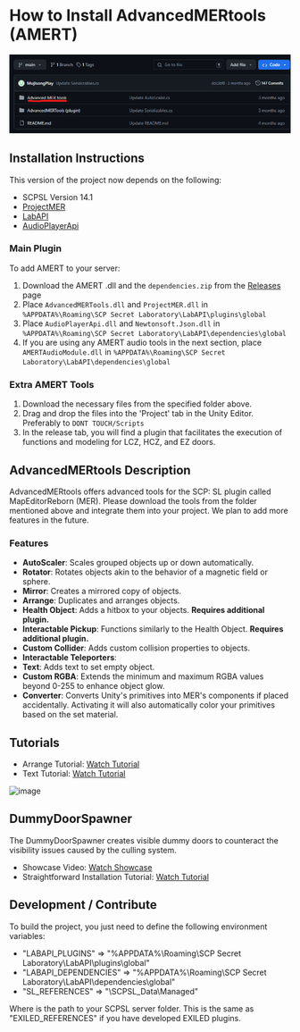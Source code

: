 # How to Install AdvancedMERtools (AMERT)

![image](https://github.com/Maciupek/AdvancedMERtools/blob/main/AMERT.png?raw=true)

## Installation Instructions

This version of the project now depends on the following:
- SCPSL Version 14.1
- [ProjectMER](https://github.com/Michal78900/ProjectMER)
- [LabAPI](https://github.com/northwood-studios/LabAPI)
- [AudioPlayerApi](https://github.com/Killers0992/AudioPlayerApi)

### Main Plugin
To add AMERT to your server:
1. Download the AMERT .dll and the `dependencies.zip` from the [Releases](https://github.com/reid-sutherland/AdvancedMERtools/releases) page
2. Place `AdvancedMERTools.dll` and `ProjectMER.dll` in `%APPDATA%\Roaming\SCP Secret Laboratory\LabAPI\plugins\global`
3. Place `AudioPlayerApi.dll` and `Newtonsoft.Json.dll` in `%APPDATA%\Roaming\SCP Secret Laboratory\LabAPI\dependencies\global`
4. If you are using any AMERT audio tools in the next section, place `AMERTAudioModule.dll` in `%APPDATA%\Roaming\SCP Secret Laboratory\LabAPI\dependencies\global`

### Extra AMERT Tools
1. Download the necessary files from the specified folder above.
2. Drag and drop the files into the 'Project' tab in the Unity Editor. Preferably to `DONT TOUCH/Scripts`
3. In the release tab, you will find a plugin that facilitates the execution of functions and modeling for LCZ, HCZ, and EZ doors.

## AdvancedMERtools Description
AdvancedMERtools offers advanced tools for the SCP: SL plugin called MapEditorReborn (MER). Please download the tools from the folder mentioned above and integrate them into your project. We plan to add more features in the future.

### Features
- **AutoScaler**: Scales grouped objects up or down automatically.
- **Rotator**: Rotates objects akin to the behavior of a magnetic field or sphere.
- **Mirror**: Creates a mirrored copy of objects.
- **Arrange**: Duplicates and arranges objects.
- **Health Object**: Adds a hitbox to your objects. **Requires additional plugin.**
- **Interactable Pickup**: Functions similarly to the Health Object. **Requires additional plugin.**
- **Custom Collider**: Adds custom collision properties to objects.
- **Interactable Teleporters**: 
- **Text**: Adds text to set empty object.
- **Custom RGBA**: Extends the minimum and maximum RGBA values beyond 0-255 to enhance object glow.
- **Converter**: Converts Unity's primitives into MER's components if placed accidentally. Activating it will also automatically color your primitives based on the set material.

## Tutorials
- Arrange Tutorial: [Watch Tutorial](https://youtu.be/adXuM0UINhE)
- Text Tutorial: [Watch Tutorial](https://youtu.be/UmkEbiVhDTE)

![image](https://github.com/MujisongPlay/AdvancedMERtools/assets/96275409/3249ec64-4bfc-4071-98fb-51d1052cc8e6)

## DummyDoorSpawner
The DummyDoorSpawner creates visible dummy doors to counteract the visibility issues caused by the culling system.

- Showcase Video: [Watch Showcase](https://youtu.be/TLkXputvKFc)
- Straightforward Installation Tutorial: [Watch Tutorial](https://youtu.be/-_IvE2kCHvU)

## Development / Contribute

To build the project, you just need to define the following environment variables:
- "LABAPI_PLUGINS" => "%APPDATA%\Roaming\SCP Secret Laboratory\LabAPI\plugins\global"
- "LABAPI_DEPENDENCIES" => "%APPDATA%\Roaming\SCP Secret Laboratory\LabAPI\dependencies\global"
- "SL_REFERENCES" => "<SCPSL server path>\SCPSL_Data\Managed"

Where <SCPSL server path> is the path to your SCPSL server folder. This is the same as "EXILED_REFERENCES" if you have developed EXILED plugins.